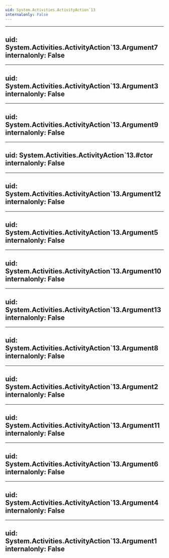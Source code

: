 ```yaml
---
uid: System.Activities.ActivityAction`13
internalonly: False
---
```


---
uid: System.Activities.ActivityAction`13.Argument7
internalonly: False
---

---
uid: System.Activities.ActivityAction`13.Argument3
internalonly: False
---

---
uid: System.Activities.ActivityAction`13.Argument9
internalonly: False
---

---
uid: System.Activities.ActivityAction`13.#ctor
internalonly: False
---

---
uid: System.Activities.ActivityAction`13.Argument12
internalonly: False
---

---
uid: System.Activities.ActivityAction`13.Argument5
internalonly: False
---

---
uid: System.Activities.ActivityAction`13.Argument10
internalonly: False
---

---
uid: System.Activities.ActivityAction`13.Argument13
internalonly: False
---

---
uid: System.Activities.ActivityAction`13.Argument8
internalonly: False
---

---
uid: System.Activities.ActivityAction`13.Argument2
internalonly: False
---

---
uid: System.Activities.ActivityAction`13.Argument11
internalonly: False
---

---
uid: System.Activities.ActivityAction`13.Argument6
internalonly: False
---

---
uid: System.Activities.ActivityAction`13.Argument4
internalonly: False
---

---
uid: System.Activities.ActivityAction`13.Argument1
internalonly: False
---
